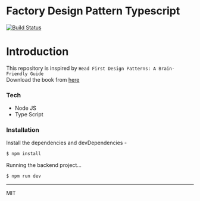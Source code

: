 # Factory Design Pattern Typescript

[![Build Status](https://travis-ci.org/joemccann/dillinger.svg?branch=master)](https://travis-ci.org/joemccann/dillinger)

# Introduction

  This repository is inspired by `Head First Design Patterns: A Brain-Friendly Guide` 
  <br />
  Download the book from [here](https://github.com/ajitpal/BookBank/raw/master/%5BO%60Reilly.%20Head%20First%5D%20-%20Head%20First%20Design%20Patterns%20-%20%5BFreeman%5D.pdf)

### Tech
* Node JS
* Type Script


### Installation
Install the dependencies and devDependencies -
```sh
$ npm install
```
Running the backend project...

```sh
$ npm run dev
```

----

MIT
